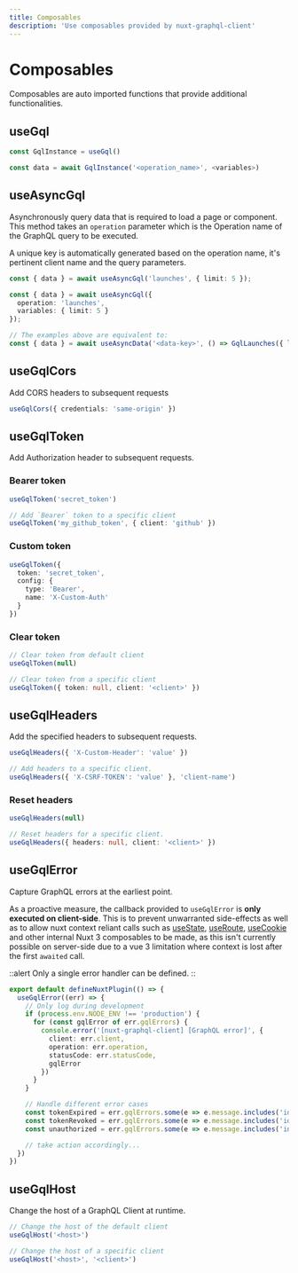 ```yaml
---
title: Composables
description: 'Use composables provided by nuxt-graphql-client'
---
```


# Composables

Composables are auto imported functions that provide additional functionalities.

## useGql

```ts
const GqlInstance = useGql()

const data = await GqlInstance('<operation_name>', <variables>)
```

## useAsyncGql

Asynchronously query data that is required to load a page or component. This method takes an `operation` parameter which is the Operation name of the GraphQL query to be executed.

A unique key is automatically generated based on the operation name, it's pertinent client name and the query parameters.

```ts
const { data } = await useAsyncGql('launches', { limit: 5 });

const { data } = await useAsyncGql({
  operation: 'launches',
  variables: { limit: 5 }
});

// The examples above are equivalent to:
const { data } = await useAsyncData('<data-key>', () => GqlLaunches({ limit: 5 }))
```

## useGqlCors

Add CORS headers to subsequent requests

```ts
useGqlCors({ credentials: 'same-origin' })
```

## useGqlToken

Add Authorization header to subsequent requests.

### Bearer token

```ts
useGqlToken('secret_token')

// Add `Bearer` token to a specific client
useGqlToken('my_github_token', { client: 'github' })
```

### Custom token

```ts
useGqlToken({
  token: 'secret_token',
  config: {
    type: 'Bearer',
    name: 'X-Custom-Auth'
  }
})
```

### Clear token

```ts
// Clear token from default client
useGqlToken(null)

// Clear token from a specific client
useGqlToken({ token: null, client: '<client>' })
```

## useGqlHeaders

Add the specified headers to subsequent requests.

```ts
useGqlHeaders({ 'X-Custom-Header': 'value' })

// Add headers to a specific client.
useGqlHeaders({ 'X-CSRF-TOKEN': 'value' }, 'client-name')
```

### Reset headers

```ts
useGqlHeaders(null)

// Reset headers for a specific client.
useGqlHeaders({ headers: null, client: '<client>' })
```

## useGqlError

Capture GraphQL errors at the earliest point.

As a proactive measure, the callback provided to `useGqlError` is **only executed on client-side**. This is to prevent unwarranted side-effects as well as to allow nuxt context reliant calls such as [useState](https://v3.nuxtjs.org/api/composables/use-state), [useRoute](https://v3.nuxtjs.org/api/composables/use-route), [useCookie](https://v3.nuxtjs.org/api/composables/use-cookie) and other internal Nuxt 3 composables to be made, as this isn't currently possible on server-side due to a vue 3 limitation where context is lost after the first `awaited` call.

::alert
Only a single error handler can be defined.
::

```ts [plugins/onError.ts]
export default defineNuxtPlugin(() => {
  useGqlError((err) => {
    // Only log during development
    if (process.env.NODE_ENV !== 'production') {
      for (const gqlError of err.gqlErrors) {
        console.error('[nuxt-graphql-client] [GraphQL error]', {
          client: err.client,
          operation: err.operation,
          statusCode: err.statusCode,
          gqlError
        })
      }
    }

    // Handle different error cases
    const tokenExpired = err.gqlErrors.some(e => e.message.includes('id-token-expired'))
    const tokenRevoked = err.gqlErrors.some(e => e.message.includes('id-token-revoked'))
    const unauthorized = err.gqlErrors.some(e => e.message.includes('invalid-claims') || e.message.includes('insufficient-permission'))

    // take action accordingly...
  })
})

```

## useGqlHost

Change the host of a GraphQL Client at runtime.

```ts
// Change the host of the default client
useGqlHost('<host>')

// Change the host of a specific client
useGqlHost('<host>', '<client>')
```
